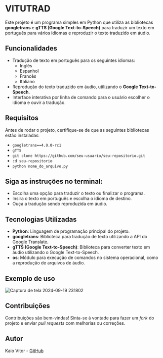 # VITUTRAD

Este projeto é um programa simples em Python que utiliza as bibliotecas **googletrans** e **gTTS (Google Text-to-Speech)** para traduzir um texto em português para vários idiomas e reproduzir o texto traduzido em áudio.

## Funcionalidades

- Tradução de texto em português para os seguintes idiomas:
  - Inglês
  - Espanhol
  - Francês
  - Italiano
- Reprodução do texto traduzido em áudio, utilizando o **Google Text-to-Speech**.
- Interface interativa por linha de comando para o usuário escolher o idioma e ouvir a tradução.

## Requisitos

Antes de rodar o projeto, certifique-se de que as seguintes bibliotecas estão instaladas:

- `googletrans==4.0.0-rc1`
- `gTTS`
- `git clone https://github.com/seu-usuario/seu-repositorio.git`
- `cd seu-repositorio`
- `python nome_do_arquivo.py`

## Siga as instruções no terminal:

- Escolha uma opção para traduzir o texto ou finalizar o programa.
- Insira o texto em português e escolha o idioma de destino.
- Ouça a tradução sendo reproduzida em áudio.

## Tecnologias Utilizadas

- **Python**: Linguagem de programação principal do projeto.
- **googletrans**: Biblioteca para tradução de texto utilizando a API do Google Translate.
- **gTTS (Google Text-to-Speech)**: Biblioteca para converter texto em áudio utilizando o Google Text-to-Speech.
- **os**: Módulo para execução de comandos no sistema operacional, como a reprodução de arquivos de áudio.

## Exemplo de uso

![Captura de tela 2024-09-19 231802](https://github.com/user-attachments/assets/301af293-05bf-432e-9a45-c5628fd736ad)

## Contribuições

Contribuições são bem-vindas! Sinta-se à vontade para fazer um *fork* do projeto e enviar *pull requests* com melhorias ou correções.

## Autor

Kaio Vitor - [GitHub](https://github.com/Kaio-0708)
